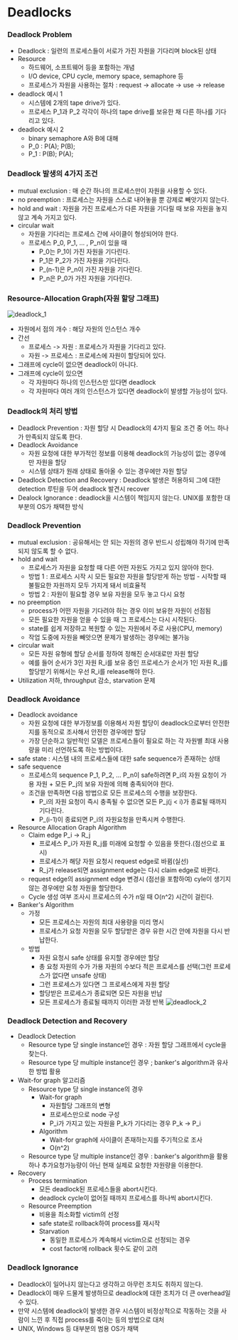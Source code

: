 # Deadlocks

### Deadlock Problem

* Deadlock : 일련의 프로세스들이 서로가 가진 자원을 기다리며 block된 상태
* Resource
  * 하드웨어, 소프트웨어 등을 포함하는 개념
  * I/O device, CPU cycle, memory space, semaphore 등
  * 프로세스가 자원을 사용하는 절차 : request -> allocate -> use -> release
* deadlock 예시 1
  * 시스템에 2개의 tape drive가 있다.
  * 프로세스 P_1과 P_2 각각이 하나의 tape drive를 보유한 채 다른 하나를 기다리고 있다.
* deadlock 예시 2
  * binary semaphore A와 B에 대해
  * P_0 : P(A); P(B);
  * P_1 : P(B); P(A);
  
### Deadlock 발생의 4가지 조건

* mutual exclusion : 매 순간 하나의 프로세스만이 자원을 사용할 수 있다.
* no preemption : 프로세스는 자원을 스스로 내어놓을 뿐 강제로 빼앗기지 않는다.
* hold and wait : 자원을 가진 프로세스가 다른 자원을 기다릴 때 보유 자원을 놓지 않고 계속 가지고 있다.
* circular wait
  * 자원을 기다리는 프로세스 간에 사이클이 형성되어야 한다.
  * 프로세스 P_0, P_1, ... , P_n이 있을 때
    * P_0는 P_1이 가진 자원을 기다린다.
    * P_1은 P_2가 가진 자원을 기다린다.
    * P_(n-1)은 P_n이 가진 자원을 기다린다.
    * P_n은 P_0가 가진 자원을 기다린다.

### Resource-Allocation Graph(자원 할당 그래프)

![deadlock_1](https://user-images.githubusercontent.com/70595250/158007995-8f6c2bb8-3d2f-4949-b1d5-36fe744d9637.PNG)
* 자원에서 점의 개수 : 해당 자원의 인스턴스 개수
* 간선
  * 프로세스 -> 자원 : 프로세스가 자원을 기다리고 있다.
  * 자원 -> 프로세스 : 프로세스에 자원이 할당되어 있다.
* 그래프에 cycle이 없으면 deadlock이 아니다.
* 그래프에 cycle이 있으면
  * 각 자원마다 하나의 인스턴스만 있다면 deadlock
  * 각 자원마다 여러 개의 인스턴스가 있다면 deadlock이 발생할 가능성이 있다.
  
### Deadlock의 처리 방법

* Deadlock Prevention : 자원 할당 시 Deadlock의 4가지 필요 조건 중 어느 하나가 만족되지 않도록 한다.
* Deadlock Avoidance
  * 자원 요청에 대한 부가적인 정보를 이용해 deadlock의 가능성이 없는 경우에만 자원을 할당
  * 시스템 상태가 원래 상태로 돌아올 수 있는 경우에만 자원 할당
* Deadlock Detection and Recovery : Deadlock 발생은 허용하되 그에 대한 detection 루틴을 두어 deadlock 발견시 recover
* Dealock Ignorance : deadlock을 시스템이 책임지지 않는다. UNIX를 포함한 대부분의 OS가 채택한 방식

### Deadlock Prevention

* mutual exclusion : 공유해서는 안 되는 자원의 경우 반드시 성립해야 하기에 만족되지 않도록 할 수 없다.
* hold and wait
  * 프로세스가 자원을 요청할 때 다른 어떤 자원도 가지고 있지 않아야 한다.
  * 방법 1 : 프로세스 시작 시 모든 필요한 자원을 할당받게 하는 방법 - 시작할 때 불필요한 자원까지 모두 가지게 돼서 비효율적
  * 방법 2 : 자원이 필요할 경우 보유 자원을 모두 놓고 다시 요청
* no preemption
  * process가 어떤 자원을 기다려야 하는 경우 이미 보유한 자원이 선점됨
  * 모든 필요한 자원을 얻을 수 있을 때 그 프로세스는 다시 시작된다.
  * state를 쉽게 저장하고 복원할 수 있는 자원에서 주로 사용(CPU, memory)
  * 작업 도중에 자원을 빼앗으면 문제가 발생하는 경우에는 불가능
* circular wait
  * 모든 자원 유형에 할당 순서를 정하여 정해진 순서대로만 자원 할당
  * 예를 들어 순서가 3인 자원 R_i를 보유 중인 프로세스가 순서가 1인 자원 R_j를 할당받기 위해서는 우선 R_i를 release해야 한다.
* Utilization 저하, throughput 감소, starvation 문제

### Deadlock Avoidance

* Deadlock avoidance
  * 자원 요청에 대한 부가정보를 이용해서 자원 할당이 deadlock으로부터 안전한지를 동적으로 조사해서 안전한 경우에만 할당
  * 가장 단순하고 일반적인 모델은 프로세스들이 필요로 하는 각 자원별 최대 사용량을 미리 선언하도록 하는 방법이다.
* safe state : 시스템 내의 프로세스들에 대한 safe sequence가 존재하는 상태
* safe sequence
  * 프로세스의 sequence P_1, P_2, ... P_n이 safe하려면 P_i의 자원 요청이 가용 자원 + 모든 P_j의 보유 자원에 의해 충족되어야 한다.
  * 조건을 만족하면 다음 방법으로 모든 프로세스의 수행을 보장한다.
    * P_i의 자원 요청이 즉시 충족될 수 없으면 모든 P_j(j < i)가 종료될 때까지 기다린다.
    * P_(i-1)이 종료되면 P_i의 자원요청을 만족시켜 수행한다.
* Resource Allocation Graph Algorithm
  * Claim edge P_i -> R_j
    * 프로세스 P_i가 자원 R_j를 미래에 요청할 수 있음을 뜻한다.(점선으로 표시)
    * 프로세스가 해당 자원 요청시 request edge로 바뀜(실선)
    * R_j가 release되면 assignment edge는 다시 claim edge로 바뀐다.
  * request edge의 assignment edge 변경시 (점선을 포함하여) cyle이 생기지 않는 경우에만 요청 자원을 할당한다.
  * Cycle 생성 여부 조사시 프로세스의 수가 n일 때 O(n^2) 시간이 걸린다.
* Banker's Algorithm
  * 가정
    * 모든 프로세스는 자원의 최대 사용량을 미리 명시
    * 프로세스가 요청 자원을 모두 할당받은 경우 유한 시간 안에 자원을 다시 반납한다.
  * 방법
    * 자원 요청시 safe 상태를 유지할 경우에만 할당
    * 총 요청 자원의 수가 가용 자원의 수보다 적은 프로세스를 선택(그런 프로세스가 없다면 unsafe 상태)
    * 그런 프로세스가 있다면 그 프로세스에게 자원 할당
    * 할당받은 프로세스가 종료되면 모든 자원을 반납
    * 모든 프로세스가 종료될 때까지 이러한 과정 반복
  ![deadlock_2](https://user-images.githubusercontent.com/70595250/159108529-258395d5-7dce-4ccc-bbe5-4ec3b5cbb33f.PNG)

### Deadlock Detection and Recovery

* Deadlock Detection
  * Resource type 당 single instance인 경우 : 자원 할당 그래프에서 cycle을 찾는다.
  * Resource type 당 multiple instance인 경우 ; banker's algorithm과 유사한 방법 활용
* Wait-for graph 알고리즘
  * Resource type 당 single instance의 경우
    * Wait-for graph
      * 자원할당 그래프의 변형
      * 프로세스만으로 node 구성
      * P_i가 가지고 있는 자원을 P_k가 기다리는 경우 P_k -> P_i
    * Algorithm
      * Wait-for graph에 사이클이 존재하는지를 주기적으로 조사
      * O(n^2)
  * Resource type 당 multiple instance인 경우 : banker's algorithm을 활용하나 추가요청가능량이 아닌 현재 실제로 요청한 자원량을 이용한다.
* Recovery
  * Process termination
    * 모든 deadlock된 프로세스들을 abort시킨다.
    * deadlock cycle이 없어질 때까지 프로세스를 하나씩 abort시킨다.
  * Resource Preemption
    * 비용을 최소화할 victim의 선정
    * safe state로 rollback하여 process를 재시작
    * Starvation
      * 동일한 프로세스가 계속해서 victim으로 선정되는 경우
      * cost factor에 rollback 횟수도 같이 고려

### Deadlock Ignorance

* Deadlock이 일어나지 않는다고 생각하고 아무런 조치도 취하지 않는다.
* Deadlock이 매우 드물게 발생하므로 deadlock에 대한 조치가 더 큰 overhead일 수 있다.
* 만약 시스템에 deadlock이 발생한 경우 시스템이 비정상적으로 작동하는 것을 사람이 느낀 후 직접 process를 죽이는 등의 방법으로 대처
* UNIX, Windows 등 대부분의 범용 OS가 채택